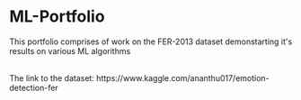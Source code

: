 # ML-Portfolio

This portfolio comprises of work on the FER-2013 dataset demonstarting it's results on various ML algorithms

<br />
The link to the dataset: https://www.kaggle.com/ananthu017/emotion-detection-fer
